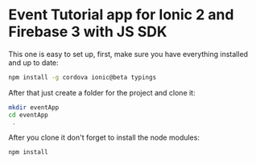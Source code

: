 # Event Tutorial app for Ionic 2 and Firebase 3 with JS SDK

This one is easy to set up, first, make sure you have everything installed and up to date:

```bash
npm install -g cordova ionic@beta typings
```

After that just create a folder for the project and clone it:

```bash
mkdir eventApp
cd eventApp
 .
```

After you clone it don't forget to install the node modules:

`npm install`


